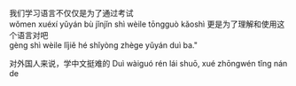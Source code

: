 我们学习语言不仅仅是为了通过考试\
wǒmen xuéxí yǔyán bù jǐnjǐn shì wèile tōngguò kǎoshì
更是为了理解和使用这个语言对吧\
gèng shì wèile lǐjiě hé shǐyòng zhège yǔyán duì ba."

对外国人来说，学中文挺难的
Duì wàiguó rén lái shuō, xué zhōngwén tǐng nán de

